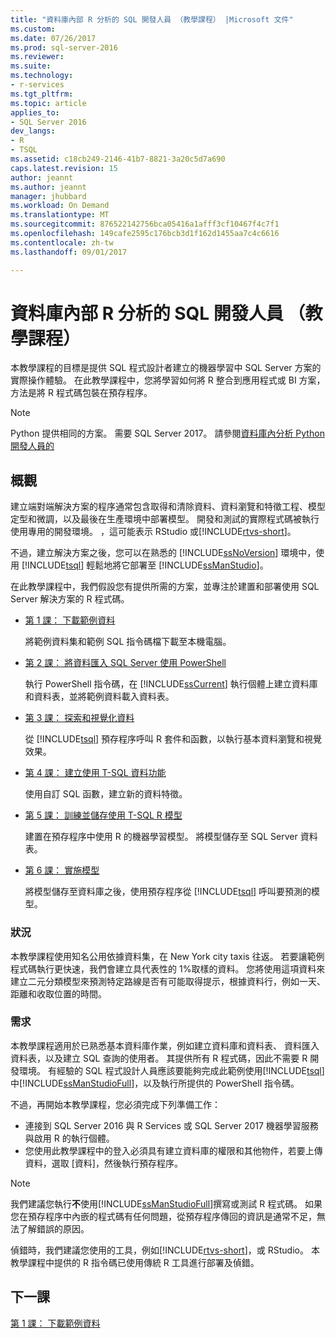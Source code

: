 ```yaml
---
title: "資料庫內部 R 分析的 SQL 開發人員 （教學課程） |Microsoft 文件"
ms.custom: 
ms.date: 07/26/2017
ms.prod: sql-server-2016
ms.reviewer: 
ms.suite: 
ms.technology:
- r-services
ms.tgt_pltfrm: 
ms.topic: article
applies_to:
- SQL Server 2016
dev_langs:
- R
- TSQL
ms.assetid: c18cb249-2146-41b7-8821-3a20c5d7a690
caps.latest.revision: 15
author: jeannt
ms.author: jeannt
manager: jhubbard
ms.workload: On Demand
ms.translationtype: MT
ms.sourcegitcommit: 876522142756bca05416a1afff3cf10467f4c7f1
ms.openlocfilehash: 149cafe2595c176bcb3d1f162d1455aa7c4c6616
ms.contentlocale: zh-tw
ms.lasthandoff: 09/01/2017

---
```

# <a name="in-database-r-analytics-for-sql-developers-tutorial"></a>資料庫內部 R 分析的 SQL 開發人員 （教學課程）

本教學課程的目標是提供 SQL 程式設計者建立的機器學習中 SQL Server 方案的實際操作體驗。 在此教學課程中，您將學習如何將 R 整合到應用程式或 BI 方案，方法是將 R 程式碼包裝在預存程序。

> [!NOTE]
> 
> Python 提供相同的方案。 需要 SQL Server 2017。 請參閱[資料庫內分析 Python 開發人員的](../tutorials/sqldev-in-database-python-for-sql-developers.md)

## <a name="overview"></a>概觀

建立端對端解決方案的程序通常包含取得和清除資料、資料瀏覽和特徵工程、模型定型和微調，以及最後在生產環境中部署模型。 開發和測試的實際程式碼被執行使用專用的開發環境。 ，這可能表示 RStudio 或[!INCLUDE[rtvs-short](../../includes/rtvs-short-md.md)]。

不過，建立解決方案之後，您可以在熟悉的 [!INCLUDE[ssNoVersion](../../includes/ssnoversion-md.md)] 環境中，使用 [!INCLUDE[tsql](../../includes/tsql-md.md)] 輕鬆地將它部署至 [!INCLUDE[ssManStudio](../../includes/ssmanstudio-md.md)]。

在此教學課程中，我們假設您有提供所需的方案，並專注於建置和部署使用 SQL Server 解決方案的 R 程式碼。

- [第 1 課： 下載範例資料](../tutorials/sqldev-download-the-sample-data.md)

    將範例資料集和範例 SQL 指令碼檔下載至本機電腦。

- [第 2 課： 將資料匯入 SQL Server 使用 PowerShell](../r/sqldev-import-data-to-sql-server-using-powershell.md)

    執行 PowerShell 指令碼，在 [!INCLUDE[ssCurrent](../../includes/sscurrent-md.md)] 執行個體上建立資料庫和資料表，並將範例資料載入資料表。

- [第 3 課： 探索和視覺化資料](../tutorials/sqldev-explore-and-visualize-the-data.md)

    從 [!INCLUDE[tsql](../../includes/tsql-md.md)] 預存程序呼叫 R 套件和函數，以執行基本資料瀏覽和視覺效果。

- [第 4 課： 建立使用 T-SQL 資料功能](../tutorials/sqldev-create-data-features-using-t-sql.md)

    使用自訂 SQL 函數，建立新的資料特徵。
  
-   [第 5 課： 訓練並儲存使用 T-SQL R 模型](../r/sqldev-train-and-save-a-model-using-t-sql.md)

    建置在預存程序中使用 R 的機器學習模型。 將模型儲存至 SQL Server 資料表。
  
-   [第 6 課： 實施模型](../tutorials/sqldev-operationalize-the-model.md)

    將模型儲存至資料庫之後，使用預存程序從 [!INCLUDE[tsql](../../includes/tsql-md.md)] 呼叫要預測的模型。

### <a name="scenario"></a>狀況

本教學課程使用知名公用依據資料集，在 New York city taxis 往返。 若要讓範例程式碼執行更快速，我們會建立具代表性的 1%取樣的資料。 您將使用這項資料來建立二元分類模型來預測特定路線是否有可能取得提示，根據資料行，例如一天、 距離和收取位置的時間。

### <a name="requirements"></a>需求

本教學課程適用於已熟悉基本資料庫作業，例如建立資料庫和資料表、 資料匯入資料表，以及建立 SQL 查詢的使用者。 其提供所有 R 程式碼，因此不需要 R 開發環境。 有經驗的 SQL 程式設計人員應該要能夠完成此範例使用[!INCLUDE[tsql](../../includes/tsql-md.md)]中[!INCLUDE[ssManStudioFull](../../includes/ssmanstudiofull-md.md)]，以及執行所提供的 PowerShell 指令碼。

不過，再開始本教學課程，您必須完成下列準備工作：

- 連接到 SQL Server 2016 與 R Services 或 SQL Server 2017 機器學習服務與啟用 R 的執行個體。
- 您使用此教學課程中的登入必須具有建立資料庫的權限和其他物件，若要上傳資料，選取 [資料]，然後執行預存程序。

> [!NOTE]
> 我們建議您執行**不**使用[!INCLUDE[ssManStudioFull](../../includes/ssmanstudiofull-md.md)]撰寫或測試 R 程式碼。 如果您在預存程序中內嵌的程式碼有任何問題，從預存程序傳回的資訊是通常不足，無法了解錯誤的原因。
> 
> 偵錯時，我們建議您使用的工具，例如[!INCLUDE[rtvs-short](../../includes/rtvs-short-md.md)]，或 RStudio。 本教學課程中提供的 R 指令碼已使用傳統 R 工具進行部署及偵錯。

## <a name="next-lesson"></a>下一課

[第 1 課： 下載範例資料](../tutorials/sqldev-download-the-sample-data.md)

